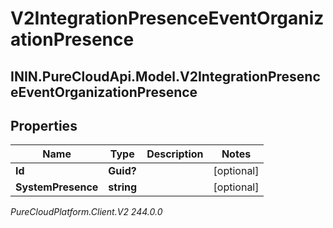 # V2IntegrationPresenceEventOrganizationPresence

## ININ.PureCloudApi.Model.V2IntegrationPresenceEventOrganizationPresence

## Properties

|Name | Type | Description | Notes|
|------------ | ------------- | ------------- | -------------|
| **Id** | **Guid?** |  | [optional] |
| **SystemPresence** | **string** |  | [optional] |



_PureCloudPlatform.Client.V2 244.0.0_
